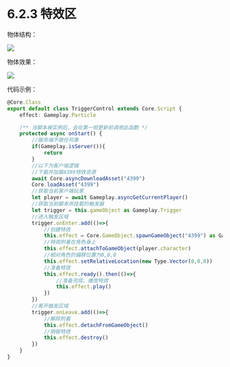 # 6.2.3 特效区

物体结构：

![](https://wstatic-a1.233leyuan.com/productdocs/static/boxcnNeVBGdzrTTs3jlLwnkKush.png)

物体效果：

![](https://wstatic-a1.233leyuan.com/productdocs/static/boxcnRqi4JJHPDS5Grvi7yunV1c.gif)

代码示例：

```typescript
@Core.Class
export default class TriggerControl extends Core.Script {
    effect: Gameplay.Particle

    /** 当脚本被实例后，会在第一帧更新前调用此函数 */
    protected async onStart() {
        //服务端不做任何事
        if(Gameplay.isServer()){
            return
        }
        //以下为客户端逻辑
        //下载并加载4399特效资源
        await Core.asyncDownloadAsset("4399")
        Core.loadAsset("4399")
        //获取当前客户端玩家
        let player = await Gameplay.asyncGetCurrentPlayer()
        //获取当前脚本所挂载的触发器
        let trigger = this.gameObject as Gameplay.Trigger
        //进入触发区域
        trigger.onEnter.add(()=>{
            //创建特效
            this.effect = Core.GameObject.spawnGameObject("4399") as Gameplay.Particle
            //特效附着在角色身上
            this.effect.attachToGameObject(player.character)
            //相对角色的偏移位置为0,0,0
            this.effect.setRelativeLocation(new Type.Vector(0,0,0))
            //准备特效
            this.effect.ready().then(()=>{
                //准备完成，播放特效
                this.effect.play()
            })
        })
        //离开触发区域
        trigger.onLeave.add(()=>{
            //解除附着
            this.effect.detachFromGameObject()
            //销毁特效
            this.effect.destroy()
        })
    }
}
```
